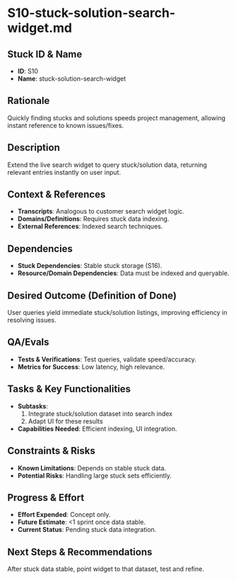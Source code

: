# S10-stuck-solution-search-widget.md

## Stuck ID & Name

- **ID**: S10
- **Name**: stuck-solution-search-widget

## Rationale

Quickly finding stucks and solutions speeds project management, allowing instant
reference to known issues/fixes.

## Description

Extend the live search widget to query stuck/solution data, returning relevant
entries instantly on user input.

## Context & References

- **Transcripts**: Analogous to customer search widget logic.
- **Domains/Definitions**: Requires stuck data indexing.
- **External References**: Indexed search techniques.

## Dependencies

- **Stuck Dependencies**: Stable stuck storage (S16).
- **Resource/Domain Dependencies**: Data must be indexed and queryable.

## Desired Outcome (Definition of Done)

User queries yield immediate stuck/solution listings, improving efficiency in
resolving issues.

## QA/Evals

- **Tests & Verifications**: Test queries, validate speed/accuracy.
- **Metrics for Success**: Low latency, high relevance.

## Tasks & Key Functionalities

- **Subtasks**:
  1. Integrate stuck/solution dataset into search index
  2. Adapt UI for these results
- **Capabilities Needed**: Efficient indexing, UI integration.

## Constraints & Risks

- **Known Limitations**: Depends on stable stuck data.
- **Potential Risks**: Handling large stuck sets efficiently.

## Progress & Effort

- **Effort Expended**: Concept only.
- **Future Estimate**: <1 sprint once data stable.
- **Current Status**: Pending stuck data integration.

## Next Steps & Recommendations

After stuck data stable, point widget to that dataset, test and refine.
